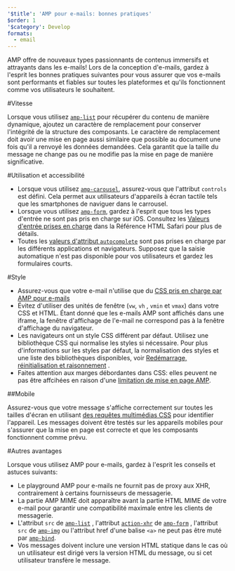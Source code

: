```yaml
---
'$title': 'AMP pour e-mails: bonnes pratiques'
$order: 1
'$category': Develop
formats:
  - email
---
```


AMP offre de nouveaux types passionnants de contenus immersifs et attrayants dans les e-mails! Lors de la conception d'e-mails, gardez à l'esprit les bonnes pratiques suivantes pour vous assurer que vos e-mails sont performants et fiables sur toutes les plateformes et qu'ils fonctionnent comme vos utilisateurs le souhaitent.

#Vitesse

Lorsque vous utilisez [`amp-list`](../../../documentation/components/reference/amp-list.md?format=email) pour récupérer du contenu de manière dynamique, ajoutez un caractère de remplacement pour conserver l'intégrité de la structure des composants. Le caractère de remplacement doit avoir une mise en page aussi similaire que possible au document une fois qu'il a renvoyé les données demandées. Cela garantit que la taille du message ne change pas ou ne modifie pas la mise en page de manière significative.

#Utilisation et accessibilité

- Lorsque vous utilisez [`amp-carousel`](../../components/reference/amp-carousel-v0.1.md?format=email), assurez-vous que l'attribut `controls` est défini. Cela permet aux utilisateurs d'appareils à écran tactile tels que les smartphones de naviguer dans le carrousel.
- Lorsque vous utilisez [`amp-form`](../../../documentation/components/reference/amp-form.md?format=email), gardez à l'esprit que tous les types d'entrée ne sont pas pris en charge sur iOS. Consultez les [Valeurs d'entrée prises en charge](https://developer.apple.com/library/archive/documentation/AppleApplications/Reference/SafariHTMLRef/Articles/InputTypes.html) dans la Référence HTML Safari pour plus de détails.
- Toutes les [valeurs d'attribut `autocomplete`](https://developer.mozilla.org/en-US/docs/Web/HTML/Attributes/autocomplete) sont pas prises en charge par les différents applications et navigateurs. Supposez que la saisie automatique n'est pas disponible pour vos utilisateurs et gardez les formulaires courts.

#Style

- Assurez-vous que votre e-mail n'utilise que du [CSS pris en charge par AMP pour e-mails](../learn/email-spec/amp-email-css.md?format=email)
- Évitez d'utiliser des unités de fenêtre (`vw`, `vh` , `vmin` et `vmax`) dans votre CSS et HTML. Étant donné que les e-mails AMP sont affichés dans une iframe, la fenêtre d'affichage de l'e-mail ne correspond pas à la fenêtre d'affichage du navigateur.
- Les navigateurs ont un style CSS différent par défaut. Utilisez une bibliothèque CSS qui normalise les styles si nécessaire. Pour plus d'informations sur les styles par défaut, la normalisation des styles et une liste des bibliothèques disponibles, voir [Redémarrage, réinitialisation et raisonnement](https://css-tricks.com/reboot-resets-reasoning/) .
- Faites attention aux marges débordantes dans CSS: elles peuvent ne pas être affcihées en raison d'une [limitation de mise en page AMP](https://github.com/ampproject/amphtml/issues/13343#issuecomment-447380241).

##Mobile

Assurez-vous que votre message s'affiche correctement sur toutes les tailles d'écran en utilisant [des requêtes multimédias CSS](style_and_layout/control_layout.md?format=email) pour identifier l'appareil. Les messages doivent être testés sur les appareils mobiles pour s'assurer que la mise en page est correcte et que les composants fonctionnent comme prévu.

#Autres avantages

Lorsque vous utilisez AMP pour e-mails, gardez à l'esprit les conseils et astuces suivants:

- Le playground AMP pour e-mails ne fournit pas de proxy aux XHR, contrairement à certains fournisseurs de messagerie.
- La partie AMP MIME doit apparaître avant la partie HTML MIME de votre e-mail pour garantir une compatibilité maximale entre les clients de messagerie.
- L'attribut `src` de [`amp-list`](../../../documentation/components/reference/amp-list.md?format=email) , l'attribut [`action-xhr`](../../../documentation/components/reference/amp-form.md?format=email#action-xhr) de [`amp-form`](../../../documentation/components/reference/amp-form.md?format=email) , l'attribut `src` de [`amp-img`](../../../documentation/examples/documentation/amp-img.html?format=email) ou l'attribut href d'une balise `<a>` ne peut pas être muté par [`amp-bind`](../../../documentation/examples/documentation/amp-bind.html?format=email).
- Vos messages doivent inclure une version HTML statique dans le cas où un utilisateur est dirigé vers la version HTML du message, ou si cet utilisateur transfère le message.
